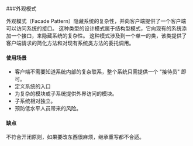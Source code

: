 ###外观模式

外观模式（Facade Pattern）隐藏系统的复杂性，并向客户端提供了一个客户端可以访问系统的接口。
这种类型的设计模式属于结构型模式，它向现有的系统添加一个接口，来隐藏系统的复杂性。
这种模式涉及到一个单一的类，该类提供了客户端请求的简化方法和对现有系统类方法的委托调用。


#### 使用场景
- 客户端不需要知道系统内部的复杂联系，整个系统只需提供一个 "接待员" 即可。
- 定义系统的入口
- 为复杂的模块或子系统提供外界访问的模块。
- 子系统相对独立。
- 预防低水平人员带来的风险。
#### 缺点
不符合开闭原则，如果要改东西很麻烦，继承重写都不合适。

